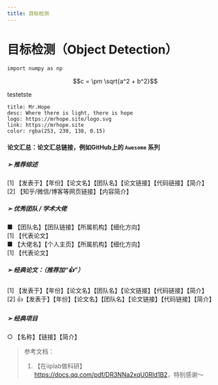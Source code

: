 ```yaml
---
title: 目标检测
---
```


# 目标检测（Object Detection）

<Badge text="beta" type="warning"/> <Badge text="默认主题"/>

```txt
import numpy as np
```
$$c = \pm \sqrt{a^2 + b^2}$$

testetste

```card
title: Mr.Hope
desc: Where there is light, there is hope
logo: https://mrhope.site/logo.svg
link: https://mrhope.site
color: rgba(253, 230, 138, 0.15)
```



#### 论文汇总：论文汇总链接，例如GitHub上的 `Awesome` 系列

##### ➢ 推荐综述  

  [1] 【发表于】【年份】【论文名】【团队名】【论文链接】【代码链接】【简介】  
  [2] 【知乎/微信/博客等网页链接】【内容简介】  

##### ➢ 优秀团队 / 学术大佬

  ■ 【团队名】【团队链接】【所属机构】【细化方向】  
  [1] 【代表论文】  
  ■ 【大佬名】【个人主页】【所属机构】【细化方向】  
  [1] 【代表论文】  

##### ➢ 经典论文：（推荐加“👍”）  

  [1] 【发表于】【年份】【论文名】【团队名】【论文链接】【代码链接】【简介】  
  [2] 👍【发表于】【年份】【论文名】【团队名】【论文链接】【代码链接】【简介】  

##### ➢ 经典项目  

 ○ 【名称】【链接】【简介】

> 参考文档：  
>
> 1. 【在iiplab做科研】 <https://docs.qq.com/pdf/DR3NNa2xqU0Rld1B2>，特别感谢～